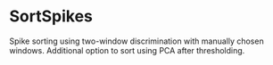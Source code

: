 # SortSpikes

Spike sorting using two-window discrimination with manually chosen windows. Additional option to sort using PCA after thresholding. 

